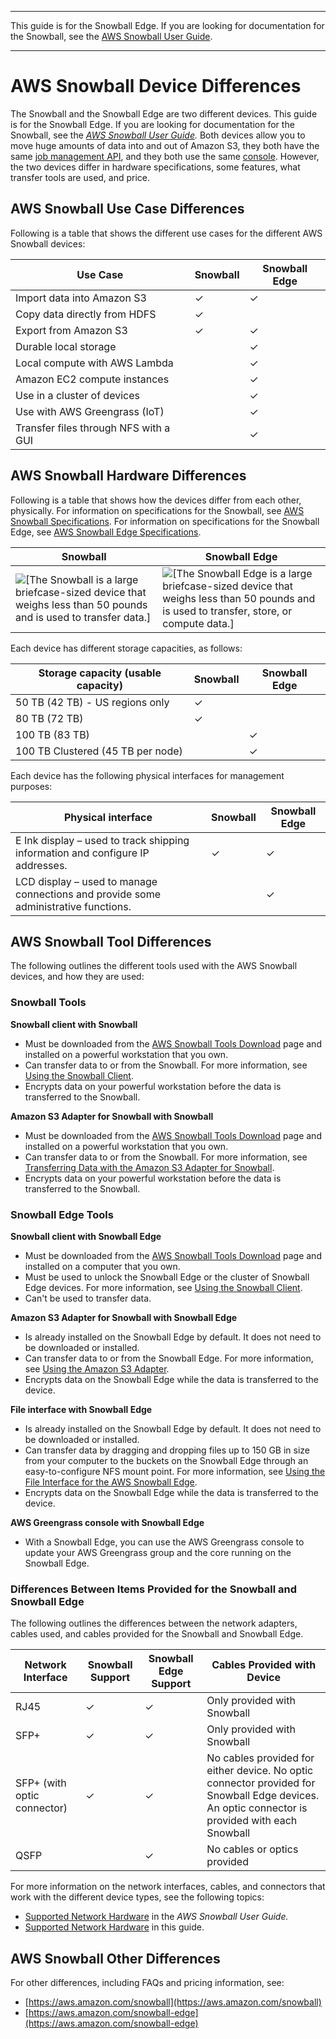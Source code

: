 --------

This guide is for the Snowball Edge\. If you are looking for documentation for the Snowball, see the [AWS Snowball User Guide](http://docs.aws.amazon.com/snowball/latest/ug/whatissnowball.html)\.

--------

# AWS Snowball Device Differences<a name="device-differences"></a>

The Snowball and the Snowball Edge are two different devices\. This guide is for the Snowball Edge\. If you are looking for documentation for the Snowball, see the *[AWS Snowball User Guide](http://docs.aws.amazon.com/snowball/latest/ug/whatissnowball.html)\.* Both devices allow you to move huge amounts of data into and out of Amazon S3, they both have the same [job management API](http://docs.aws.amazon.com/snowball/latest/api-reference/api-reference.html), and they both use the same [console](https://console.aws.amazon.com/importexport)\. However, the two devices differ in hardware specifications, some features, what transfer tools are used, and price\.

## AWS Snowball Use Case Differences<a name="usecase-differences"></a>

Following is a table that shows the different use cases for the different AWS Snowball devices:


| Use Case | Snowball | Snowball Edge | 
| --- | --- | --- | 
| Import data into Amazon S3 | ✓ | ✓ | 
| Copy data directly from HDFS | ✓ |  | 
| Export from Amazon S3 | ✓ | ✓ | 
| Durable local storage |  | ✓ | 
| Local compute with AWS Lambda |  | ✓ | 
| Amazon EC2 compute instances |  | ✓ | 
| Use in a cluster of devices |  | ✓ | 
| Use with AWS Greengrass \(IoT\) |  | ✓ | 
| Transfer files through NFS with a GUI |  | ✓ | 

## AWS Snowball Hardware Differences<a name="hardware-differences"></a>

Following is a table that shows how the devices differ from each other, physically\. For information on specifications for the Snowball, see [AWS Snowball Specifications](http://docs.aws.amazon.com/snowball/latest/ug/specifications.html)\. For information on specifications for the Snowball Edge, see [AWS Snowball Edge Specifications](specifications.md)\.


| Snowball | Snowball Edge | 
| --- | --- | 
|  ![\[The Snowball is a large briefcase-sized device that weighs less than 50 pounds and is used to transfer data.\]](http://docs.aws.amazon.com/snowball/latest/developer-guide/images/Snowball-closed-600w.png)  |  ![\[The Snowball Edge is a large briefcase-sized device that weighs less than 50 pounds and is used to transfer, store, or compute data.\]](http://docs.aws.amazon.com/snowball/latest/developer-guide/images/SnowballEdgeAppliance.png)  | 

Each device has different storage capacities, as follows:


| Storage capacity \(usable capacity\) | Snowball | Snowball Edge | 
| --- | --- | --- | 
|  50 TB \(42 TB\) \- US regions only  | ✓ |  | 
|  80 TB \(72 TB\)  | ✓ |  | 
|  100 TB \(83 TB\)  |  | ✓ | 
|  100 TB Clustered \(45 TB per node\)  |  | ✓ | 

Each device has the following physical interfaces for management purposes:


| Physical interface | Snowball | Snowball Edge | 
| --- | --- | --- | 
| E Ink display – used to track shipping information and configure IP addresses\. | ✓ | ✓ | 
| LCD display – used to manage connections and provide some administrative functions\. |  | ✓ | 

## AWS Snowball Tool Differences<a name="tool-differences"></a>

The following outlines the different tools used with the AWS Snowball devices, and how they are used:

### Snowball Tools<a name="tool-differences-snowball"></a>

**Snowball client with Snowball**
+ Must be downloaded from the [AWS Snowball Tools Download](http://aws.amazon.com/snowball/tools) page and installed on a powerful workstation that you own\.
+ Can transfer data to or from the Snowball\. For more information, see [Using the Snowball Client](http://docs.aws.amazon.com/snowball/latest/ug/using-client.html)\.
+ Encrypts data on your powerful workstation before the data is transferred to the Snowball\.

**Amazon S3 Adapter for Snowball with Snowball**
+ Must be downloaded from the [AWS Snowball Tools Download](http://aws.amazon.com/snowball/tools) page and installed on a powerful workstation that you own\.
+ Can transfer data to or from the Snowball\. For more information, see [Transferring Data with the Amazon S3 Adapter for Snowball](http://docs.aws.amazon.com/snowball/latest/ug/snowball-transfer-adapter.html)\.
+ Encrypts data on your powerful workstation before the data is transferred to the Snowball\.

### Snowball Edge Tools<a name="tool-differences-edge"></a>

**Snowball client with Snowball Edge**
+ Must be downloaded from the [AWS Snowball Tools Download](http://aws.amazon.com/snowball/tools) page and installed on a computer that you own\.
+ Must be used to unlock the Snowball Edge or the cluster of Snowball Edge devices\. For more information, see [Using the Snowball Client](using-client.md)\.
+ Can't be used to transfer data\.

**Amazon S3 Adapter for Snowball with Snowball Edge**
+ Is already installed on the Snowball Edge by default\. It does not need to be downloaded or installed\.
+ Can transfer data to or from the Snowball Edge\. For more information, see [Using the Amazon S3 Adapter](using-adapter.md)\.
+ Encrypts data on the Snowball Edge while the data is transferred to the device\.

**File interface with Snowball Edge**
+ Is already installed on the Snowball Edge by default\. It does not need to be downloaded or installed\.
+ Can transfer data by dragging and dropping files up to 150 GB in size from your computer to the buckets on the Snowball Edge through an easy\-to\-configure NFS mount point\. For more information, see [Using the File Interface for the AWS Snowball Edge](using-fileinterface.md)\.
+ Encrypts data on the Snowball Edge while the data is transferred to the device\.

**AWS Greengrass console with Snowball Edge**
+ With a Snowball Edge, you can use the AWS Greengrass console to update your AWS Greengrass group and the core running on the Snowball Edge\.

### Differences Between Items Provided for the Snowball and Snowball Edge<a name="network-differences"></a>

The following outlines the differences between the network adapters, cables used, and cables provided for the Snowball and Snowball Edge\.


| Network Interface | Snowball Support | Snowball Edge Support | Cables Provided with Device | 
| --- | --- | --- | --- | 
| RJ45 | ✓ | ✓ | Only provided with Snowball | 
| SFP\+ | ✓ | ✓ | Only provided with Snowball | 
| SFP\+ \(with optic connector\) | ✓ | ✓ | No cables provided for either device\. No optic connector provided for Snowball Edge devices\. An optic connector is provided with each Snowball | 
| QSFP |   | ✓ | No cables or optics provided | 

For more information on the network interfaces, cables, and connectors that work with the different device types, see the following topics:
+ [Supported Network Hardware](http://docs.aws.amazon.com/snowball/latest/ug/specifications.html#network-hardware) in the *AWS Snowball User Guide\.*
+ [Supported Network Hardware](specifications.md#network-hardware) in this guide\.

## AWS Snowball Other Differences<a name="other-differences"></a>

For other differences, including FAQs and pricing information, see:
+ [https://aws.amazon.com/snowball](https://aws.amazon.com/snowball)
+ [https://aws.amazon.com/snowball-edge](https://aws.amazon.com/snowball-edge)